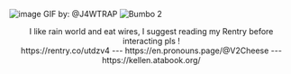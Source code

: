 ![image](https://github.com/user-attachments/assets/cdae7af0-efee-4e6f-914b-6337a5256ee9) GIF by: @J4WTRAP
![Bumbo 2](https://github.com/user-attachments/assets/eab6797d-5065-4521-a2db-8216375fa7d7)

<div align="center">
I like rain world and eat wires, I suggest reading my Rentry before interacting pls !
  <div align="center">
https://rentry.co/utdzv4   ---  https://en.pronouns.page/@V2Cheese  ---  https://kellen.atabook.org/ 
